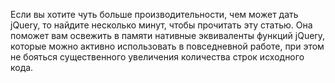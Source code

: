 Если вы хотите чуть больше производительности, чем может дать jQuery,
то найдите несколько минут, чтобы прочитать эту статью. Она поможет вам
освежить в памяти нативные эквиваленты функций jQuery, которые можно
активно использовать в повседневной работе, при этом не бояться
существенного увеличения количества строк исходного кода.
